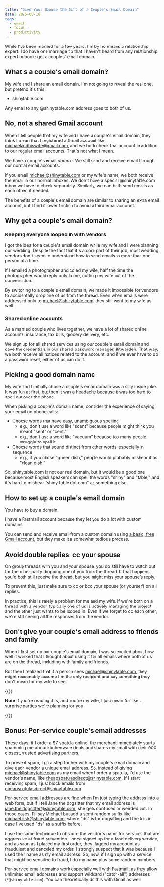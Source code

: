 ```yaml
---
title: "Give Your Spouse the Gift of a Couple's Email Domain"
date: 2025-08-18
tags:
  - email
  - focus
  - productivity
---
```


While I've been married for a few years, I'm by no means a relationship expert. I do have one marriage tip that I haven't heard from any relationship expert or book: get a couples' email domain.

## What's a couple's email domain?

My wife and I share an email domain. I'm not going to reveal the real one, but pretend it's this:

- shinytable.com

Any email to any @shinytable.com address goes to both of us.

## No, not a shared Gmail account

When I tell people that my wife and I have a couple's email domain, they think I mean that I registered a Gmail account like michaelandhiswife@gmail.com, and we both check that account in addition to our regular email accounts. That's not what I mean.

We have a couple's email _domain_. We still send and receive email through our normal email accounts.

If you email michael@shinytable.com or my wife's name, we both receive the email in our normal inboxes. We don't have a special @shinytable.com inbox we have to check separately. Similarly, we can both send emails as each other, if needed.

The benefits of a couple's email domain are similar to sharing an extra email account, but I find it lower friction to avoid a third email account.

## Why get a couple's email domain?

### Keeping everyone looped in with vendors

I got the idea for a couple's email domain while my wife and I were planning our wedding. Despite the fact that it's a core part of their job, most wedding vendors don't seem to understand how to send emails to more than one person at a time.

If I emailed a photographer and cc'ed my wife, half the time the photographer would reply only to me, cutting my wife out of the conversation.

By switching to a couple's email domain, we made it impossible for vendors to accidentally drop one of us from the thread. Even when emails were addressed only to michael@shinytable.com, they still went to my wife as well.

### Shared online accounts

As a married couple who lives together, we have a lot of shared online accounts: insurance, tax bills, grocery delivery, etc.

We sign up for all shared services using our couple's email domain and save the credentials in our shared password manager, [Bitwarden](https://bitwarden.com/). That way, we both receive all notices related to the account, and if we ever have to do a password reset, either of us can do it.

## Picking a good domain name

My wife and I initially chose a couple's email domain was a silly inside joke. It was fun at first, but then it was a headache because it was too hard to spell out over the phone.

When picking a couple's domain name, consider the experience of saying your email on phone calls:

- Choose words that have easy, unambiguous spelling
  - e.g., don't use a word like "scent" because people might think you meant "sent" or "cent."
  - e.g., don't use a word like "vacuum" because too many people struggle to spell it.
- Choose words that sound distinct from other words, especially in sequence
  - e.g., if you chose "queen dish," people would probably mishear it as "clean dish."

So, shinytable.com is not our real domain, but it would be a good one because most English speakers can spell the words "shiny" and "table," and it's hard to mishear "shiny table dot com" as something else.

## How to set up a couple's email domain

You have to buy a domain.

I have a Fastmail account because they let you do a lot with custom domains.

You can send and receive email from a custom domain using [a basic, free Gmail account](https://andykong.org/blog/freebusinessemail/), but they make it a somewhat tedious process.

## Avoid double replies: cc your spouse

On group threads with you and your spouse, you do still have to watch out for the other party dropping one of you from the thread. If that happens, you'd both still receive the thread, but you might miss your spouse's reply.

To prevent this, just make sure to cc or bcc your spouse (or yourself) on all replies.

In practice, this is rarely a problem for me and my wife. If we're both on a thread with a vendor, typically one of us is actively managing the project and the other just wants to be looped in. Even if we forget to cc each other, we're still seeing all the responses from the vendor.

## Don't give your couple's email address to friends and family

When I first set up our couple's email domain, I was so excited about how well it worked that I thought about using it for all emails where both of us are on the thread, including with family and friends.

But then I realized that if a person sees michael@shinytable.com, they might reasonably assume I'm the only recipient and say something they don't mean for my wife to see.

{{<notice type="info">}}

**Note** If you're reading this, and you're my wife, I just mean for like... surprise parties we're planning for you.

{{</notice>}}

## Bonus: Per-service couple's email addresses

These days, if I order a $7 spatula online, the merchant immediately starts spamming me about kitchenware deals and shares my email with their 900 closest, trusted advertising partners.

To prevent spam, I go a step further with my couple's email domain and give each vendor a unique email address. So, instead of giving michael@shinytable.com as my email when I order a spatula, I'd use the vendor's name, like cheapspatulasdirect@shinytable.com. If I start receiving spam, I just block emails from cheapspatulasdirect@shinytable.com.

Per-service email addresses are fine when I'm just typing the address into a web form, but if I tell Jane the dogsitter that my email address is jane.the.dogsitter@shinytable.com, she gets confused or weirded out. In those cases, I'll say Michael but add a semi-random suffix like michael.ds5@shinytable.com, where "ds" is for dogsitting and the 5 is in case I've used "ds" as a suffix before.

I use the same technique to obscure the vendor's name for services that are aggressive at fraud prevention. I once signed up for a food delivery service, and as soon as I placed my first order, they flagged my account as fraudulent and canceled my order. I strongly suspect that it was because I used their name as my email address. So, now, if I sign up with a service that might be sensitive to fraud, I do my name plus some random numbers.

Per-service email domains work especially well with Fastmail, as they allow unlimited email addresses and support wildcard ("catch-all") addresses (`*@shinytable.com`). You can theoretically do this with Gmail as well
